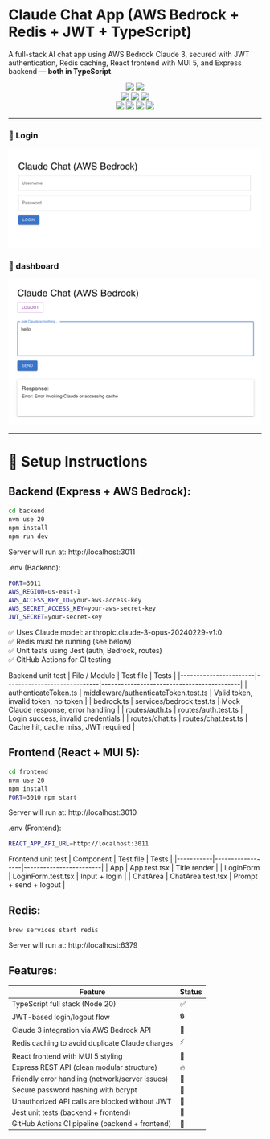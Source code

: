 # Claude Chat App (AWS Bedrock + Redis + JWT + TypeScript)

A full-stack AI chat app using AWS Bedrock Claude 3, secured with JWT authentication, Redis caching, React frontend with MUI 5, and Express backend — **both in TypeScript**.

<div align="center">
  <img src="https://img.shields.io/badge/react-%2320232a.svg?style=for-the-badge&logo=react&logoColor=%2361DAFB" />
  <img src="https://img.shields.io/badge/MUI-%230081CB.svg?style=for-the-badge&logo=mui&logoColor=white" />
</div>
<div align="center">
  <img src="https://img.shields.io/badge/express-%23404d59.svg?style=for-the-badge&logo=express&logoColor=white" />
  <img src="https://img.shields.io/badge/aws-bedrock-orange?style=for-the-badge&logo=amazonaws&logoColor=white" />
  <img src="https://img.shields.io/badge/redis-%23DD0031.svg?style=for-the-badge&logo=redis&logoColor=white" />
</div>
<div align="center">
  <img src="https://img.shields.io/badge/typescript-%23007ACC.svg?style=for-the-badge&logo=typescript&logoColor=white" />
  <img src="https://img.shields.io/badge/-jest-%23C21325?style=for-the-badge&logo=jest&logoColor=white" />
  <img src="https://img.shields.io/badge/JWT-black?style=for-the-badge&logo=JSON%20web%20tokens" />
  <img src="https://img.shields.io/badge/github-%23121011.svg?style=for-the-badge&logo=github&logoColor=white" />
</div>

---
### 🔐 Login
<img src="./login.png" />

### 🤖 dashboard
<img src="./dashboard.png" />

---

# 🚀 Setup Instructions

## Backend (Express + AWS Bedrock): 

```bash
cd backend
nvm use 20
npm install
npm run dev
```

Server will run at:
http://localhost:3011

.env (Backend): 
```bash
PORT=3011
AWS_REGION=us-east-1
AWS_ACCESS_KEY_ID=your-aws-access-key
AWS_SECRET_ACCESS_KEY=your-aws-secret-key
JWT_SECRET=your-secret-key
```
✅ Uses Claude model: anthropic.claude-3-opus-20240229-v1:0    
✅ Redis must be running (see below)  
✅ Unit tests using Jest (auth, Bedrock, routes)  
✅ GitHub Actions for CI testing  

Backend unit test
| File / Module         | Test file                    | Tests                                     |
|-----------------------|-----------------------------|-------------------------------------------|
| authenticateToken.ts  | middleware/authenticateToken.test.ts | Valid token, invalid token, no token |
| bedrock.ts            | services/bedrock.test.ts    | Mock Claude response, error handling      |
| routes/auth.ts        | routes/auth.test.ts         | Login success, invalid credentials        |
| routes/chat.ts        | routes/chat.test.ts         | Cache hit, cache miss, JWT required       |



## Frontend (React + MUI 5): 
```bash
cd frontend
nvm use 20
npm install
PORT=3010 npm start
```

Server will run at:
http://localhost:3010

.env (Frontend): 
```bash
REACT_APP_API_URL=http://localhost:3011
```

Frontend unit test
| Component | Test file         | Tests                  |
|-----------|------------------|------------------------|
| App       | App.test.tsx     | Title render           |
| LoginForm | LoginForm.test.tsx | Input + login        |
| ChatArea  | ChatArea.test.tsx  | Prompt + send + logout |

## Redis:  
`brew services start redis`

Server will run at:
http://localhost:6379

## Features:  

| Feature                                        | Status |
|------------------------------------------------|--------|
| TypeScript full stack (Node 20)                | ✅     |
| JWT-based login/logout flow                    | 🔒     |
| Claude 3 integration via AWS Bedrock API       | 🤖     |
| Redis caching to avoid duplicate Claude charges| ⚡     |
| React frontend with MUI 5 styling              | 💎     |
| Express REST API (clean modular structure)     | 🔥     |
| Friendly error handling (network/server issues)| 🧠     |
| Secure password hashing with bcrypt            | 🔑     |
| Unauthorized API calls are blocked without JWT | 🚫     |
| Jest unit tests (backend + frontend)           | 🧪     |
| GitHub Actions CI pipeline (backend + frontend)| 🤖     |





